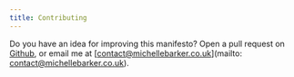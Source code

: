 ```yaml
---
title: Contributing
---
```


Do you have an idea for improving this manifesto? Open a pull request on [Github](https://github.com/mbarker84/humane-web-manifesto), or email me at [contact@michellebarker.co.uk](mailto: contact@michellebarker.co.uk).
